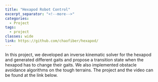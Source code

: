 ```yaml
---
title: "Hexapod Robot Control"
excerpt_separator: "<!--more-->"
categories:
  - Project
tags:
  - project
classes: wide
link: https://github.com/chaofiber/hexapod/
---
```



In this project, we developed an inverse kinematic solver for the hexapod and generated different gaits and propose a transition state when the hexapod has to change their gaits. We also implemented obstacle avoidance algorithms on the tough terrains. The project and the video can be found at the link below.

